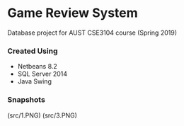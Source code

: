# Game Review System
 Database project for AUST CSE3104 course (Spring 2019)

### Created Using
* Netbeans 8.2
* SQL Server 2014
* Java Swing 

### Snapshots
(src/1.PNG)
(src/3.PNG)


